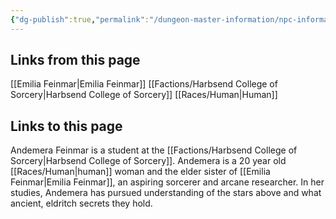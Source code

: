 ```yaml
---
{"dg-publish":true,"permalink":"/dungeon-master-information/npc-information/andemera-feinmar/"}
---
```


## Links from this page
[[Emilia Feinmar\|Emilia Feinmar]]
[[Factions/Harbsend College of Sorcery\|Harbsend College of Sorcery]]
[[Races/Human\|Human]]
## Links to this page
Andemera Feinmar is a student at the [[Factions/Harbsend College of Sorcery\|Harbsend College of Sorcery]]. Andemera is a 20 year old [[Races/Human\|human]] woman and the elder sister of [[Emilia Feinmar\|Emilia Feinmar]], an aspiring sorcerer and arcane researcher. In her studies, Andemera has pursued understanding of the stars above and what ancient, eldritch secrets they hold. 
